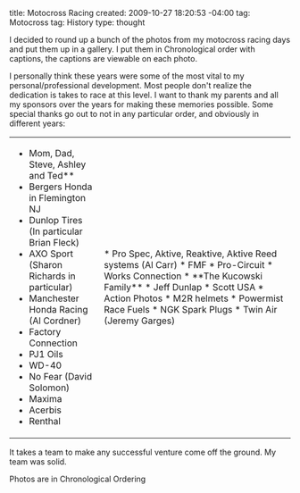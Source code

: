 title: Motocross Racing
created: 2009-10-27 18:20:53 -04:00
tag: Motocross
tag: History
type: thought

I decided to round up a bunch of the photos from my motocross racing days and put them up in a gallery. I put them in Chronological order with captions, the captions are viewable on each photo.

I personally think these years were some of the most vital to my personal/professional development. Most people don't realize the dedication is takes to race at this level. I want to thank my parents and all my sponsors over the years for making these memories possible. Some special thanks go out to not in any particular order, and obviously in different years:


<table style="width: 100%;" border="0" cellpadding="10"><tbody><tr><td>

*   Mom, Dad, Steve, Ashley and Ted**
*   Bergers Honda in Flemington NJ
*   Dunlop Tires (In particular Brian Fleck)
*   AXO Sport (Sharon Richards in particular)
*   Manchester Honda Racing (Al Cordner)
*   Factory Connection
*   PJ1 Oils
*   WD-40
*   No Fear (David Solomon)
*   Maxima
*   Acerbis
*   Renthal
</td>
<td>
*   Pro Spec, Aktive, Reaktive, Aktive Reed systems (Al Carr)
*   FMF
*   Pro-Circuit
*   Works Connection
*   **The Kucowski Family**
*   Jeff Dunlap
*   Scott USA
*   Action Photos
*   M2R helmets
*   Powermist Race Fuels
*   NGK Spark Plugs
*   Twin Air (Jeremy Garges)
</td></tr></tbody></table>

It takes a team to make any successful venture come off the ground. My team was solid.

Photos are in Chronological Ordering
